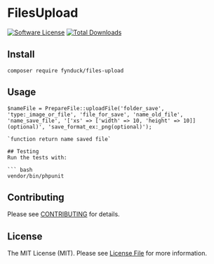 # FilesUpload

[![Software License](https://img.shields.io/badge/license-MIT-brightgreen.svg?style=flat-square)](LICENSE.md)
[![Total Downloads](https://img.shields.io/packagist/dt/fynduck/files-upload.svg?style=flat-square)](https://packagist.org/packages/fynduck/files-upload)

## Install
`composer require fynduck/files-upload`

## Usage
```
$nameFile = PrepareFile::uploadFile('folder_save', 'type:_image_or_file', 'file_for_save', 'name_old_file', 'name_save_file', '['xs' => ['width' => 10, 'height' => 10]](optional)', 'save_format_ex:_png(optional)');

`function return name saved file`

## Testing
Run the tests with:

``` bash
vendor/bin/phpunit
```

## Contributing
Please see [CONTRIBUTING](CONTRIBUTING.md) for details.

## License
The MIT License (MIT). Please see [License File](/LICENSE.md) for more information.

